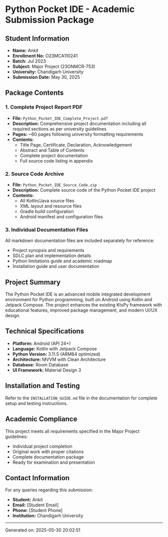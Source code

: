 # Python Pocket IDE - Academic Submission Package

## Student Information
- **Name:** Ankit
- **Enrollment No:** O23MCA110241
- **Batch:** Jul 2023
- **Subject:** Major Project (23ONMCR-753)
- **University:** Chandigarh University
- **Submission Date:** May 30, 2025

## Package Contents

### 1. Complete Project Report PDF
- **File:** `Python_Pocket_IDE_Complete_Project.pdf`
- **Description:** Comprehensive project documentation including all required sections as per university guidelines
- **Pages:** ~60 pages following university formatting requirements
- **Contents:** 
  - Title Page, Certificate, Declaration, Acknowledgement
  - Abstract and Table of Contents
  - Complete project documentation
  - Full source code listing in appendix

### 2. Source Code Archive
- **File:** `Python_Pocket_IDE_Source_Code.zip`
- **Description:** Complete source code of the Python Pocket IDE project
- **Contents:**
  - All Kotlin/Java source files
  - XML layout and resource files
  - Gradle build configuration
  - Android manifest and configuration files

### 3. Individual Documentation Files
All markdown documentation files are included separately for reference:
- Project synopsis and requirements
- SDLC plan and implementation details
- Python limitations guide and academic roadmap
- Installation guide and user documentation

## Project Summary
The Python Pocket IDE is an advanced mobile integrated development environment for Python programming, built on Android using Kotlin and Jetpack Compose. The project enhances the existing KtxPy framework with educational features, improved package management, and modern UI/UX design.

## Technical Specifications
- **Platform:** Android (API 24+)
- **Language:** Kotlin with Jetpack Compose
- **Python Version:** 3.11.5 (ARM64 optimized)
- **Architecture:** MVVM with Clean Architecture
- **Database:** Room Database
- **UI Framework:** Material Design 3

## Installation and Testing
Refer to the `INSTALLATION_GUIDE.md` file in the documentation for complete setup and testing instructions.

## Academic Compliance
This project meets all requirements specified in the Major Project guidelines:
- Individual project completion
- Original work with proper citations
- Complete documentation package
- Ready for examination and presentation

## Contact Information
For any queries regarding this submission:
- **Student:** Ankit
- **Email:** [Student Email]
- **Phone:** [Student Phone]
- **Institution:** Chandigarh University

---
Generated on: 2025-05-30 20:02:51
